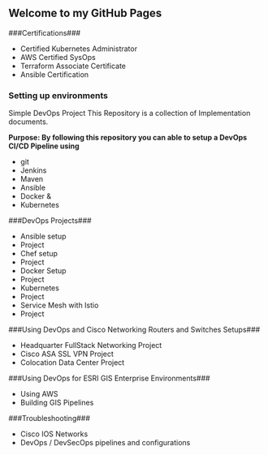 ## Welcome to my GitHub Pages

###Certifications###
* Certified Kubernetes Administrator
* AWS Certified SysOps
* Terraform Associate Certificate
* Ansible Certification

### Setting up environments

Simple DevOps Project
This Repository is a collection of Implementation documents.

**Purpose:
By following this repository you can able to setup a DevOps CI/CD Pipeline using**

* git
* Jenkins
* Maven
* Ansible
* Docker &
* Kubernetes

###DevOps Projects###

* Ansible setup
 * Project
* Chef setup
 * Project
* Docker Setup
 * Project
* Kubernetes
 * Project
* Service Mesh with Istio
 * Project

###Using DevOps and Cisco Networking Routers and Switches Setups###

* Headquarter FullStack Networking Project
* Cisco ASA SSL VPN Project
* Colocation Data Center Project

###Using DevOps for ESRI GIS Enterprise Environments###

* Using AWS
* Building GIS Pipelines

###Troubleshooting###
* Cisco IOS Networks
* DevOps / DevSecOps pipelines and configurations


